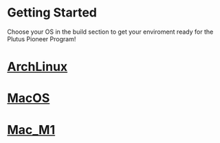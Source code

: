 # Getting Started

Choose your OS in the build section to get your enviroment ready for the Plutus Pioneer Program!

# [ArchLinux](ArchLinux.md)
# [MacOS](MacOS.md)
# [Mac_M1](Mac_M1.md)
